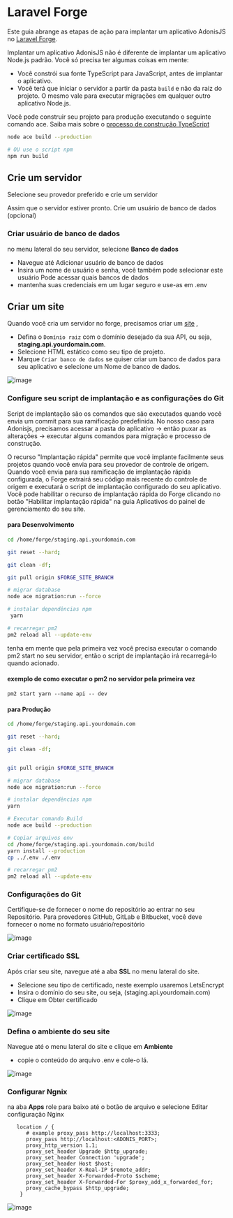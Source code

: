 # Laravel Forge

Este guia abrange as etapas de ação para implantar um aplicativo AdonisJS no [Laravel Forge](https://forge.laravel.com).

Implantar um aplicativo AdonisJS não é diferente de implantar um aplicativo Node.js padrão. Você só precisa ter algumas coisas em mente:

- Você constrói sua fonte TypeScript para JavaScript, antes de implantar o aplicativo.
- Você terá que iniciar o servidor a partir da pasta `build` e não da raiz do projeto. O mesmo vale para executar migrações em qualquer outro aplicativo Node.js.

Você pode construir seu projeto para produção executando o seguinte comando ace. Saiba mais sobre o [processo de construção TypeScript](/docs/guides/fundamentals/typescript-build-process.md)

```sh
node ace build --production

# OU use o script npm
npm run build
```

## Crie um servidor

Selecione seu provedor preferido e crie um servidor

Assim que o servidor estiver pronto. Crie um usuário de banco de dados (opcional)

### Criar usuário de banco de dados

no menu lateral do seu servidor, selecione **Banco de dados**
- Navegue até Adicionar usuário de banco de dados
- Insira um nome de usuário e senha, você também pode selecionar este usuário Pode acessar quais bancos de dados
- mantenha suas credenciais em um lugar seguro e use-as em .env

## Criar um site

Quando você cria um servidor no forge, precisamos criar um [site](https://forge.laravel.com/docs/1.0/sites/the-basics.html) ,

- Defina o `Domínio raiz` com o domínio desejado da sua API, ou seja, **staging.api.yourdomain.com**.
- Selecione HTML estático como seu tipo de projeto.
- Marque `Criar banco de dados` se quiser criar um banco de dados para seu aplicativo e selecione um Nome de banco de dados.

![image](https://res.cloudinary.com/ayman-personal/image/upload/v1627988326/uploads/create-site-laravel-forge_vqyz2r.jpg)

### Configure seu script de implantação e as configurações do Git

Script de implantação são os comandos que são executados quando você envia um commit para sua ramificação predefinida. No nosso caso para Adonisjs, precisamos acessar a pasta do aplicativo -> então puxar as alterações -> executar alguns comandos para migração e processo de construção.

O recurso "Implantação rápida" permite que você implante facilmente seus projetos quando você envia para seu provedor de controle de origem. Quando você envia para sua ramificação de implantação rápida configurada, o Forge extrairá seu código mais recente do controle de origem e executará o script de implantação configurado do seu aplicativo.
Você pode habilitar o recurso de implantação rápida do Forge clicando no botão "Habilitar implantação rápida" na guia Aplicativos do painel de gerenciamento do seu site.

#### para Desenvolvimento

```bash
cd /home/forge/staging.api.yourdomain.com

git reset --hard;

git clean -df;

git pull origin $FORGE_SITE_BRANCH

# migrar database
node ace migration:run --force

# instalar dependências npm
 yarn

# recarregar pm2 
pm2 reload all --update-env
```
tenha em mente que pela primeira vez você precisa executar o comando pm2 start no seu servidor, então o script de implantação irá recarregá-lo quando acionado.

#### exemplo de como executar o pm2 no servidor pela primeira vez
```
pm2 start yarn --name api -- dev
```

#### para Produção

```bash
cd /home/forge/staging.api.yourdomain.com

git reset --hard;

git clean -df;


git pull origin $FORGE_SITE_BRANCH

# migrar database
node ace migration:run --force

# instalar dependências npm
yarn

# Executar comando Build
node ace build --production

# Copiar arquivos env
cd /home/forge/staging.api.yourdomain.com/build
yarn install --production
cp ../.env ./.env

# recarregar pm2 
pm2 reload all --update-env
```

### Configurações do Git

Certifique-se de fornecer o nome do repositório ao entrar no seu Repositório. Para provedores GitHub, GitLab e Bitbucket, você deve fornecer o nome no formato usuário/repositório

![image](https://res.cloudinary.com/ayman-personal/image/upload/v1627990130/uploads/git_c5kr4c.jpg)

### Criar certificado SSL

Após criar seu site, navegue até a aba **SSL** no menu lateral do site.
- Selecione seu tipo de certificado, neste exemplo usaremos LetsEncrypt
- Insira o domínio do seu site, ou seja, (staging.api.yourdomain.com)
- Clique em Obter certificado

![image](https://res.cloudinary.com/ayman-personal/image/upload/v1627988526/uploads/ssl-LetsEncrypt_srj73r.jpg)

### Defina o ambiente do seu site

Navegue até o menu lateral do site e clique em **Ambiente**
- copie o conteúdo do arquivo .env e cole-o lá.

![image](https://res.cloudinary.com/ayman-personal/image/upload/v1627989008/uploads/env_qfx7vd.jpg)

### Configurar Ngnix

na aba **Apps** role para baixo até o botão de arquivo e selecione Editar configuração Nginx

```
   location / {
      # example proxy_pass http://localhost:3333;
      proxy_pass http://localhost:<ADONIS_PORT>;
      proxy_http_version 1.1;
      proxy_set_header Upgrade $http_upgrade;
      proxy_set_header Connection 'upgrade';
      proxy_set_header Host $host;
      proxy_set_header X-Real-IP $remote_addr;
      proxy_set_header X-Forwarded-Proto $scheme;
      proxy_set_header X-Forwarded-For $proxy_add_x_forwarded_for;
      proxy_cache_bypass $http_upgrade;
    }
```

![image](https://res.cloudinary.com/ayman-personal/image/upload/v1627990543/uploads/ngnix_r7vqg7.jpg)
